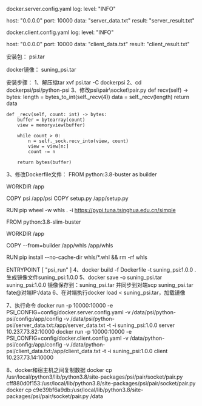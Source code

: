 docker.server.config.yaml 
log:
  level: "INFO"

host: "0.0.0.0"
port: 10000
data: "server_data.txt"
result: "server_result.txt"


docker.client.config.yaml 
log:
  level: "INFO"

host: "0.0.0.0"
port: 10000
data: "client_data.txt"
result: "client_result.txt"


安装包：
psi.tar

docker镜像：
suning_psi.tar


安装步骤：
1、解压缩tar xvf psi.tar -C dockerpsi
2、cd dockerpsi/psi/python-psi
3、修改psi\pair\socket\pair.py
    def recv(self) -> bytes:
        length = bytes_to_int(self._recv(4))
        data = self._recv(length)
        return data

    def _recv(self, count: int) -> bytes:
        buffer = bytearray(count)
        view = memoryview(buffer)

        while count > 0:
            n = self._sock.recv_into(view, count)
            view = view[n:]
            count -= n

        return bytes(buffer)
		
3、修改Dockerfile文件：
FROM python:3.8-buster as builder

WORKDIR /app

COPY psi /app/psi
COPY setup.py /app/setup.py

RUN pip wheel -w whls . -i https://pypi.tuna.tsinghua.edu.cn/simple

FROM python:3.8-slim-buster

WORKDIR /app

COPY --from=builder /app/whls /app/whls

RUN pip install --no-cache-dir whls/*.whl &&  rm -rf whls

ENTRYPOINT [ "psi_run" ]
4、docker build -f Dockerfile -t suning_psi:1.0.0 .
生成镜像文件suning_psi:1.0.0
5、docker save -o suning_psi.tar  suning_psi:1.0.0
镜像保存到：suning_psi.tar
并同步到对端scp suning_psi.tar fate@对端IP:/data
6、在对端执行docker load < suning_psi.tar，加载镜像

7、执行命令
docker run -p 10000:10000 -e PSI_CONFIG=config/docker.server.config.yaml -v /data/psi/python-psi/config:/app/config -v  /data/psi/python-psi/server_data.txt:/app/server_data.txt -t -i suning_psi:1.0.0 server 10.237.73.82:10000
docker run -p 10000:10000 -e PSI_CONFIG=config/docker.client.config.yaml -v /data/python-psi/config:/app/config -v /data/python-psi/client_data.txt:/app/client_data.txt -t -i suning_psi:1.0.0 client 10.237.73.14:10000

8、docker和宿主机之间复制数据
docker cp  /usr/local/python3/lib/python3.8/site-packages/psi/pair/socket/pair.py cff880d0f153:/usr/local/lib/python3.8/site-packages/psi/pair/socket/pair.py
docker cp  c9e39bf6a9db:/usr/local/lib/python3.8/site-packages/psi/pair/socket/pair.py /data
